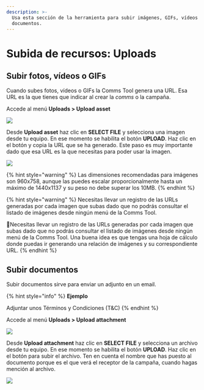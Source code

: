 ```yaml
---
description: >-
  Usa esta sección de la herramienta para subir imágenes, GIFs, vídeos o
  documentos.
---
```


# Subida de recursos: Uploads

## **Subir fotos, vídeos o GIFs**

Cuando subes fotos, vídeos o GIFs la Comms Tool genera una URL. Esa URL es la que tienes que indicar al crear la _comms_ o la campaña.

Accede al menú **Uploads &gt; Upload asset**

![](https://lh5.googleusercontent.com/anjdB1dzF6D2WiuvTjy9qJNwmS5lXn1pPFLS2QF7mxbi0r9xrIA_zJx-5U-OJB9Bt-PQoikCyH8sVSFVTUxyJo6nWizOwSgb4y2nHH4KAlkdp-R1cDyIo5Wlw-z93943hW_maPnl)

Desde **Upload asset** haz clic en **SELECT FILE** y selecciona una imagen desde tu equipo. En ese momento se habilita el botón **UPLOAD**. Haz clic en el botón y copia la URL que se ha generado. Este paso es muy importante dado que esa URL es la que necesitas para poder usar la imagen.

![](https://lh5.googleusercontent.com/Yjd9gSjRRquz0_Z99rmofUYYOVXavIcg0vHOB5ZWfuGON36jsPi66BjIxNBVit10vKwTtuUwl1qJcxpANORneTFrSK26Jnqmq2B-DDrH9UYvoMmGtDJqgOskd7Jr0BhyaVh5qqty)

{% hint style="warning" %}
Las dimensiones recomendadas para imágenes son 960x758, aunque las puedes escalar proporcionalmente hasta un máximo de 1440x1137 y su peso no debe superar los 10MB.
{% endhint %}

{% hint style="warning" %}
Necesitas llevar un registro de las URLs generadas por cada imagen que subas dado que no podrás consultar el listado de imágenes desde ningún menú de la Comms Tool.

🎯Necesitas llevar un registro de las URLs generadas por cada imagen que subas dado que no podrás consultar el listado de imágenes desde ningún menú de la Comms Tool. Una buena idea es que tengas una hoja de cálculo donde puedas ir generando una relación de imágenes y su correspondiente URL.
{% endhint %}

## Subir documentos

Subir documentos sirve para enviar un adjunto en un email.

{% hint style="info" %}
**Ejemplo**

Adjuntar unos Términos y Condiciones \(T&C\)
{% endhint %}

Accede al menú **Uploads &gt; Upload attachment**

![](https://lh6.googleusercontent.com/aTVGM3GAjimW2JwGDe7lPysVdUYnIEC8poHXFz9gdDC9WO3cZ8i4pO85DCISaLtJ0nx2bmdygfgQskTIoN9pxS7r_TuAzBYL19vtVPMP-TtY1AaOwY1p2YnMOGctP6vltpyUsm3S)

Desde **Upload attachment** haz clic en **SELECT FILE** y selecciona un archivo desde tu equipo. En ese momento se habilita el botón **UPLOAD**. Haz clic en el botón para subir el archivo. Ten en cuenta el nombre que has puesto al documento porque es el que verá el receptor de la campaña, cuando hagas mención al archivo.

![](https://lh4.googleusercontent.com/JOENy8wxL-r-VTH7GPLtR-lqpLk_FYQ5WqBal26b-L_1chegl6zawxDAxD8LdzmdFfjOBhd7i57GJhjAo3dMl-0eBgIiHv47tcerrKMmKFlWwxY8ME3ba8JLNcECAQpFXRFL74lk)

